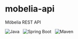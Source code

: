 # mobelia-api

Möbelia REST API

![Java](https://img.shields.io/badge/java-%23ED8B00.svg?style=for-the-badge&logo=openjdk&logoColor=white)&nbsp;&nbsp;&nbsp;![Spring Boot](https://img.shields.io/badge/Spring_Boot-6DB33F?style=for-the-badge&logo=spring-boot&logoColor=white)&nbsp;&nbsp;&nbsp;![Maven](https://img.shields.io/badge/apache_maven-C71A36?style=for-the-badge&logo=apachemaven&logoColor=white)
